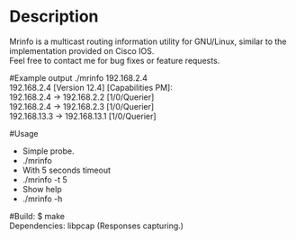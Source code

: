 # Description

Mrinfo is a multicast routing information utility for GNU/Linux, similar to the
implementation provided on Cisco IOS.<br/>
Feel free to contact me for bug fixes or feature requests.

#Example output
  ./mrinfo 192.168.2.4<br/>
  192.168.2.4 [Version 12.4] [Capabilities PM]:<br/>
    192.168.2.4 -> 192.168.2.2 [1/0/Querier]<br/>
    192.168.2.4 -> 192.168.2.3 [1/0/Querier]<br/>
    192.168.13.3 -> 192.168.13.1 [1/0/Querier]<br/>

#Usage
* Simple probe.
 * ./mrinfo <target>
* With 5 seconds timeout
 * ./mrinfo -t 5 <target>
* Show help
 * ./mrinfo -h

#Build:
  $ make<br/>
  Dependencies: libpcap (Responses capturing.)
